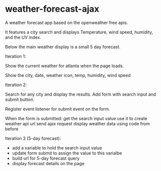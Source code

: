 # weather-forecast-ajax

A weather forecast app based on the openweather free apis.

It features a city search and displays Temperature, wind speed, humidity, and the UV index.

Below the main weather display is a small 5 day forecast.

Iteration 1:

Show the current weather for atlanta when the page loads.

Show the city, date, weather icon, temp, humidity, wind speed


Iteration 2:

Search for any city and display the results.
Add form with search input and submit button.

Register event listener for submit event on the form.

When the form is submitted:
get the search input value
use it to create weather api url
send ajax request
display weather data using code from before

Iteration 3 (5-day forecast):

- add a variable to hold the search input value
- update form submit to assign the value to this varialbe
- build url for 5-day forecast query
- display forecast details on the page

